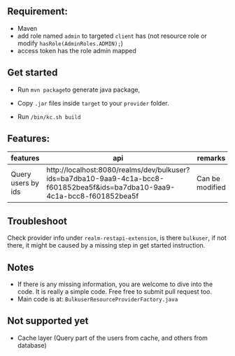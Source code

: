 
Requirement:
-----------------------
- Maven
- add role named `admin` to targeted `client` has  (not resource role or modify `hasRole(AdminRoles.ADMIN);`)
- access token has the role admin mapped
  

Get started
-----------------------
- Run `mvn package`to generate java package,

- Copy `.jar` files inside `target` to your `provider` folder.

- Run `/bin/kc.sh build` 

Features:
------------------------
| features | api | remarks |
|----------|-----|---------|
| Query users by ids | http://localhost:8080/realms/dev/bulkuser?ids=ba7dba10-9aa9-4c1a-bcc8-f601852bea5f&ids=ba7dba10-9aa9-4c1a-bcc8-f601852bea5f | Can be modified 

 
Troubleshoot
-----------------
Check provider info under `realm-restapi-extension`, is there `bulkuser`, if not there, it might be caused by a missing step in get started instruction.


Notes
------------

- If there is any missing information, you are welcome to dive into the code. It is really a simple code. Free free to submit pull request too.
- Main code is at: `BulkuserResourceProviderFactory.java`


Not supported yet
------------------------
- Cache layer (Query part of the users from cache, and others from database)


